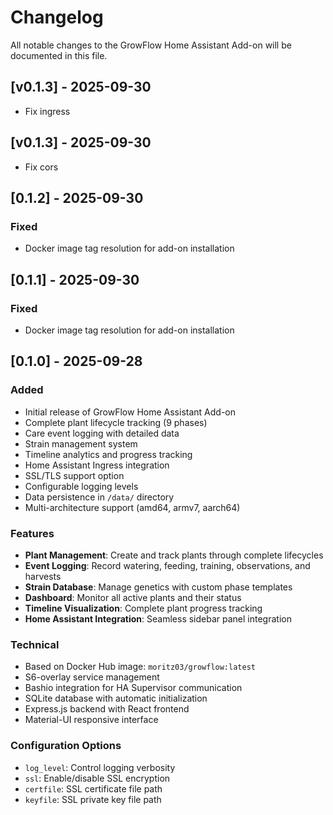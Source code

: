 # Changelog

All notable changes to the GrowFlow Home Assistant Add-on will be documented in this file.

## [v0.1.3] - 2025-09-30

- Fix ingress

## [v0.1.3] - 2025-09-30

- Fix cors

## [0.1.2] - 2025-09-30

### Fixed

- Docker image tag resolution for add-on installation

## [0.1.1] - 2025-09-30

### Fixed

- Docker image tag resolution for add-on installation

## [0.1.0] - 2025-09-28

### Added

- Initial release of GrowFlow Home Assistant Add-on
- Complete plant lifecycle tracking (9 phases)
- Care event logging with detailed data
- Strain management system
- Timeline analytics and progress tracking
- Home Assistant Ingress integration
- SSL/TLS support option
- Configurable logging levels
- Data persistence in `/data/` directory
- Multi-architecture support (amd64, armv7, aarch64)

### Features

- **Plant Management**: Create and track plants through complete lifecycles
- **Event Logging**: Record watering, feeding, training, observations, and harvests
- **Strain Database**: Manage genetics with custom phase templates
- **Dashboard**: Monitor all active plants and their status
- **Timeline Visualization**: Complete plant progress tracking
- **Home Assistant Integration**: Seamless sidebar panel integration

### Technical

- Based on Docker Hub image: `moritz03/growflow:latest`
- S6-overlay service management
- Bashio integration for HA Supervisor communication
- SQLite database with automatic initialization
- Express.js backend with React frontend
- Material-UI responsive interface

### Configuration Options

- `log_level`: Control logging verbosity
- `ssl`: Enable/disable SSL encryption
- `certfile`: SSL certificate file path
- `keyfile`: SSL private key file path
